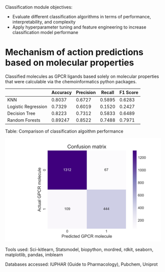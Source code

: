 Classification module objectives:
- Evaluate different classification algorithms in terms of performance, interpretability, and complexity
- Apply hyperparameter tuning and feature engineering to increase classification model performane 

# Mechanism of action predictions based on molecular properties

Classified molecules as GPCR ligands based solely on molecular properties that were calculable via the chemoinformatics python packages.


|                     | Accuracy | Precision | Recall | F1 Score |
|---------------------|----------|-----------|--------|----------|
| KNN                 | 0.8037   | 0.6727    | 0.5895 | 0.6283   |
| Logistic Regression | 0.7329   | 0.6019    | 0.1520 | 0.2427   |
| Decision Tree       | 0.8223   | 0.7312    | 0.5833 | 0.6489   |
| Random Forests      | 0.89247  | 0.8522    | 0.7488 | 0.7971   |

Table: Comparison of classification algoithm performance

![](confusion_matrix1.svg)

Tools used:
Sci-kitlearn, Statsmodel, biopython, mordred, rdkit, seaborn, matplotlib, pandas, imblearn

Databases accessed:
IUPHAR (Guide to Pharmacology), Pubchem, Uniprot



